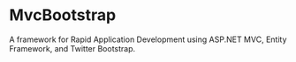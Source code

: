 MvcBootstrap
============

A framework for Rapid Application Development using ASP.NET MVC, Entity Framework, and Twitter Bootstrap.

